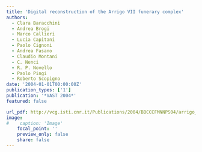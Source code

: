 ```yaml
---
title: 'Digital reconstruction of the Arrigo VII funerary complex'
authors:
  - Clara Baracchini
  - Andrea Brogi
  - Marco Callieri
  - Lucia Capitani
  - Paolo Cignoni
  - Andrea Fasano
  - Claudio Montani
  - C. Nenci
  - R. P. Novello
  - Paolo Pingi
  - Roberto Scopigno
date: '2004-01-01T00:00:00Z'
publication_types: ['1']
publication: '*VAST 2004*'
featured: false

url_pdf: http://vcg.isti.cnr.it/Publications/2004/BBCCCFMNNPS04/arrigo_final.pdf
image:
#    caption: 'Image'
    focal_point: ''
    preview_only: false
    share: false
---
```

